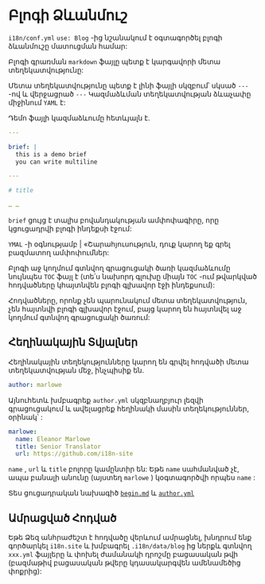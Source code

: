# Բլոգի Ձևանմուշ

`i18n/conf.yml` `use: Blog` -ից նշանակում է օգտագործել բլոգի ձևանմուշը մատուցման համար:

Բլոգի գրառման `markdown` ֆայլը պետք է կարգավորի մետա տեղեկատվությունը:

Մետա տեղեկատվությունը պետք է լինի ֆայլի սկզբում՝ սկսած `---` -ով և վերջացրած `---` Կազմաձևման տեղեկատվության ձևաչափը միջինում `YAML` է:

Դեմո ֆայլի կազմաձևումը հետևյալն է.

```yml
---

brief: |
  this is a demo brief
  you can write multiline

---

# title

… …
```

`brief` ցույց է տալիս բովանդակության ամփոփագիրը, որը կցուցադրվի բլոգի ինդեքսի էջում:

`YMAL` -ի օգնությամբ | «Շարահյուսություն, դուք կարող եք գրել բազմատող ամփոփումներ:

Բլոգի աջ կողմում գտնվող գրացուցակի ծառի կազմաձևումը նույնպես `TOC` ֆայլ է (տե՛ս նախորդ գլուխը միայն `TOC` -ում թվարկված հոդվածները կհայտնվեն բլոգի գլխավոր էջի ինդեքսում):

Հոդվածները, որոնք չեն պարունակում մետա տեղեկատվություն, չեն հայտնվի բլոգի գլխավոր էջում, բայց կարող են հայտնվել աջ կողմում գտնվող գրացուցակի ծառում:

## Հեղինակային Տվյալներ

Հեղինակային տեղեկությունները կարող են գրվել հոդվածի մետա տեղեկատվության մեջ, ինչպիսիք են.

```yml
author: marlowe
```

Այնուհետև խմբագրեք `author.yml` սկզբնաղբյուր լեզվի գրացուցակում և ավելացրեք հեղինակի մասին տեղեկություններ, օրինակ՝ :

```yml
marlowe:
  name: Eleanor Marlowe
  title: Senior Translator
  url: https://github.com/i18n-site
```

`name` , `url` և `title` բոլորը կամընտիր են: Եթե `name` սահմանված չէ, ապա բանալի անունը (այստեղ `marlowe` ) կօգտագործվի որպես `name` :

Տես ցուցադրական նախագիծ [`begin.md`](https://github.com/i18n-site/demo.i18n.site/blob/main/en/blog/news/begin.md?plain=1) և [`author.yml`](https://github.com/i18n-site/demo.i18n.site/blob/main/en/author.yml)

## Ամրացված Հոդված

Եթե Ձեզ անհրաժեշտ է հոդվածը վերևում ամրացնել, խնդրում ենք գործարկել `i18n.site` և խմբագրել `.i18n/data/blog` ից ներքև գտնվող `xxx.yml` ֆայլերը և փոխել ժամանակի դրոշմը բացասական թվի (բազմաթիվ բացասական թվերը կդասակարգվեն ամենամեծից փոքրից):
